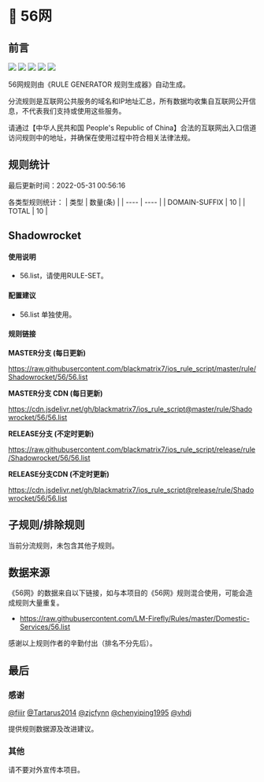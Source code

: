 # 🧸 56网

## 前言

![](https://shields.io/badge/-移除重复规则-ff69b4) ![](https://shields.io/badge/-DOMAIN与DOMAIN--SUFFIX合并-green) ![](https://shields.io/badge/-DOMAIN--SUFFIX间合并-critical) ![](https://shields.io/badge/-DOMAIN--SUFFIX与DOMAIN--KEYWORD合并-blue) ![](https://shields.io/badge/-IP--CIDR(6)合并-blueviolet) 

56网规则由《RULE GENERATOR 规则生成器》自动生成。

分流规则是互联网公共服务的域名和IP地址汇总，所有数据均收集自互联网公开信息，不代表我们支持或使用这些服务。

请通过【中华人民共和国 People's Republic of China】合法的互联网出入口信道访问规则中的地址，并确保在使用过程中符合相关法律法规。

## 规则统计

最后更新时间：2022-05-31 00:56:16

各类型规则统计：
| 类型 | 数量(条)  | 
| ---- | ----  |
| DOMAIN-SUFFIX | 10  | 
| TOTAL | 10  | 


## Shadowrocket 

#### 使用说明
- 56.list，请使用RULE-SET。

#### 配置建议
- 56.list 单独使用。

#### 规则链接
**MASTER分支 (每日更新)**

https://raw.githubusercontent.com/blackmatrix7/ios_rule_script/master/rule/Shadowrocket/56/56.list

**MASTER分支 CDN (每日更新)**

https://cdn.jsdelivr.net/gh/blackmatrix7/ios_rule_script@master/rule/Shadowrocket/56/56.list

**RELEASE分支 (不定时更新)**

https://raw.githubusercontent.com/blackmatrix7/ios_rule_script/release/rule/Shadowrocket/56/56.list

**RELEASE分支CDN (不定时更新)**

https://cdn.jsdelivr.net/gh/blackmatrix7/ios_rule_script@release/rule/Shadowrocket/56/56.list

## 子规则/排除规则


当前分流规则，未包含其他子规则。

## 数据来源

《56网》的数据来自以下链接，如与本项目的《56网》规则混合使用，可能会造成规则大量重复。

- https://raw.githubusercontent.com/LM-Firefly/Rules/master/Domestic-Services/56.list


感谢以上规则作者的辛勤付出（排名不分先后）。

## 最后

### 感谢

[@fiiir](https://github.com/fiiir) [@Tartarus2014](https://github.com/Tartarus2014) [@zjcfynn](https://github.com/zjcfynn) [@chenyiping1995](https://github.com/chenyiping1995) [@vhdj](https://github.com/vhdj)

提供规则数据源及改进建议。

### 其他

请不要对外宣传本项目。
